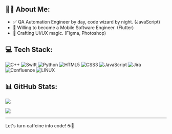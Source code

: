 ## 👨‍💻 About Me:

- ✅ QA Automation Engineer by day, code wizard by night. (JavaScript)
- 📱 Willing to become a Mobile Software Engineer. (Flutter)
- 📕 Crafting UI/UX magic. (Figma, Photoshop)

## 💻 Tech Stack:
![C++](https://img.shields.io/badge/c++-%2300599C.svg?style=for-the-badge&logo=c%2B%2B&logoColor=white) ![Swift](https://img.shields.io/badge/swift-F54A2A?style=for-the-badge&logo=swift&logoColor=white)
![Python](https://img.shields.io/badge/python-3670A0?style=for-the-badge&logo=python&logoColor=ffdd54) ![HTML5](https://img.shields.io/badge/html5-%23E34F26.svg?style=for-the-badge&logo=html5&logoColor=white) ![CSS3](https://img.shields.io/badge/css3-%231572B6.svg?style=for-the-badge&logo=css3&logoColor=white) ![JavaScript](https://img.shields.io/badge/javascript-%23323330.svg?style=for-the-badge&logo=javascript&logoColor=%23F7DF1E) ![Jira](https://img.shields.io/badge/jira-%230A0FFF.svg?style=for-the-badge&logo=jira&logoColor=white) ![Confluence](https://img.shields.io/badge/confluence-%23172BF4.svg?style=for-the-badge&logo=confluence&logoColor=white) ![LINUX](https://img.shields.io/badge/Linux-FCC624?style=for-the-badge&logo=linux&logoColor=black) 

## 📊 GitHub Stats:
![](https://github-readme-stats.vercel.app/api/top-langs/?username=pyl0a&theme=swift&hide_border=false&include_all_commits=true&count_private=true&layout=compact)

[![](https://visitcount.itsvg.in/api?id=pyl0a&icon=5&color=12)](https://visitcount.itsvg.in)

---
Let's turn caffeine into code! ☕🚀 <br><br>


<!--  GPRM ( https://gprm.itsvg.in ) -->
